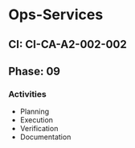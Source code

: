 # Ops-Services

## CI: CI-CA-A2-002-002
## Phase: 09

### Activities
- Planning
- Execution
- Verification
- Documentation
